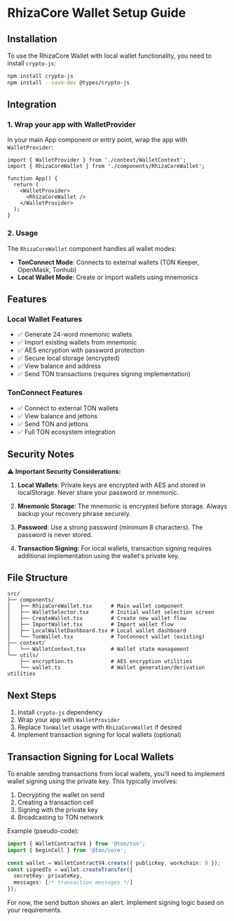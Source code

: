 # RhizaCore Wallet Setup Guide

## Installation

To use the RhizaCore Wallet with local wallet functionality, you need to install `crypto-js`:

```bash
npm install crypto-js
npm install --save-dev @types/crypto-js
```

## Integration

### 1. Wrap your app with WalletProvider

In your main App component or entry point, wrap the app with `WalletProvider`:

```tsx
import { WalletProvider } from './context/WalletContext';
import { RhizaCoreWallet } from './components/RhizaCoreWallet';

function App() {
  return (
    <WalletProvider>
      <RhizaCoreWallet />
    </WalletProvider>
  );
}
```

### 2. Usage

The `RhizaCoreWallet` component handles all wallet modes:
- **TonConnect Mode**: Connects to external wallets (TON Keeper, OpenMask, Tonhub)
- **Local Wallet Mode**: Create or import wallets using mnemonics

## Features

### Local Wallet Features
- ✅ Generate 24-word mnemonic wallets
- ✅ Import existing wallets from mnemonic
- ✅ AES encryption with password protection
- ✅ Secure local storage (encrypted)
- ✅ View balance and address
- ✅ Send TON transactions (requires signing implementation)

### TonConnect Features
- ✅ Connect to external TON wallets
- ✅ View balance and jettons
- ✅ Send TON and jettons
- ✅ Full TON ecosystem integration

## Security Notes

⚠️ **Important Security Considerations:**

1. **Local Wallets**: Private keys are encrypted with AES and stored in localStorage. Never share your password or mnemonic.

2. **Mnemonic Storage**: The mnemonic is encrypted before storage. Always backup your recovery phrase securely.

3. **Password**: Use a strong password (minimum 8 characters). The password is never stored.

4. **Transaction Signing**: For local wallets, transaction signing requires additional implementation using the wallet's private key.

## File Structure

```
src/
├── components/
│   ├── RhizaCoreWallet.tsx      # Main wallet component
│   ├── WalletSelector.tsx       # Initial wallet selection screen
│   ├── CreateWallet.tsx         # Create new wallet flow
│   ├── ImportWallet.tsx         # Import wallet flow
│   ├── LocalWalletDashboard.tsx # Local wallet dashboard
│   └── TonWallet.tsx            # TonConnect wallet (existing)
├── context/
│   └── WalletContext.tsx        # Wallet state management
└── utils/
    ├── encryption.ts            # AES encryption utilities
    └── wallet.ts                # Wallet generation/derivation utilities
```

## Next Steps

1. Install `crypto-js` dependency
2. Wrap your app with `WalletProvider`
3. Replace `TonWallet` usage with `RhizaCoreWallet` if desired
4. Implement transaction signing for local wallets (optional)

## Transaction Signing for Local Wallets

To enable sending transactions from local wallets, you'll need to implement wallet signing using the private key. This typically involves:

1. Decrypting the wallet on send
2. Creating a transaction cell
3. Signing with the private key
4. Broadcasting to TON network

Example (pseudo-code):
```typescript
import { WalletContractV4 } from '@ton/ton';
import { beginCell } from '@ton/core';

const wallet = WalletContractV4.create({ publicKey, workchain: 0 });
const signedTx = wallet.createTransfer({
  secretKey: privateKey,
  messages: [/* transaction messages */]
});
```

For now, the send button shows an alert. Implement signing logic based on your requirements.

